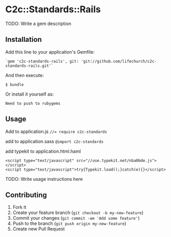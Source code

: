 # C2c::Standards::Rails

TODO: Write a gem description

## Installation

Add this line to your application's Gemfile:

    `gem 'c2c-standards-rails', git: 'git://github.com/lifechurch/c2c-standards-rails.git'`

And then execute:

    $ bundle

Or install it yourself as:

    Need to push to rubygems

## Usage

Add to application.js
`//= require c2c-standards`

add to application.sass
`@import c2c-standards`

add typekit to application.html.haml
```
<script type="text/javascript" src="//use.typekit.net/nba0bde.js"></script>
<script type="text/javascript">try{Typekit.load();}catch(e){}</script>
```


TODO: Write usage instructions here

## Contributing

1. Fork it
2. Create your feature branch (`git checkout -b my-new-feature`)
3. Commit your changes (`git commit -am 'Add some feature'`)
4. Push to the branch (`git push origin my-new-feature`)
5. Create new Pull Request
